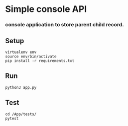 # Simple console API

### console application to store parent child record.

## Setup

```
virtualenv env
source env/bin/activate
pip install -r requirements.txt
```
## Run
```
python3 app.py
```

## Test
```
cd /App/tests/
pytest
```

